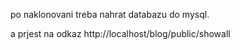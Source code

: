 po naklonovani treba nahrat databazu do mysql.

a prjest na odkaz http://localhost/blog/public/showall